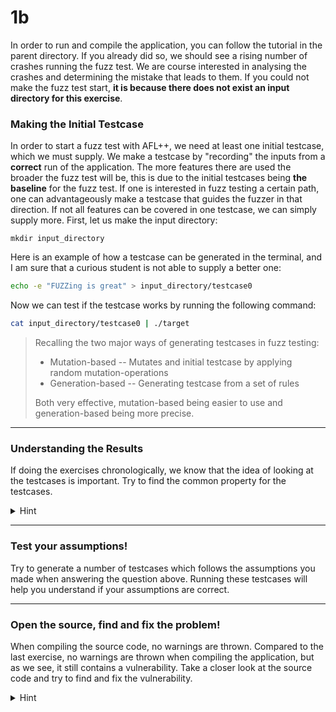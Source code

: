 # 1b
In order to run and compile the application, you can follow the tutorial in the parent directory.
If you already did so, we should see a rising number of crashes running the fuzz test.
We are course interested in analysing the crashes and determining the mistake that leads to them.
If you could not make the fuzz test start, **it is because there does not exist an input directory for this exercise**.

### Making the Initial Testcase
In order to start a fuzz test with AFL++, we need at least one initial testcase, which we must supply.
We make a testcase by "recording" the inputs from a **correct** run of the application.
The more features there are used the broader the fuzz test will be,
this is due to the initial testcases being **the baseline** for the fuzz test.
If one is interested in fuzz testing a certain path,
one can advantageously make a testcase that guides the fuzzer in that direction.
If not all features can be covered in one testcase, we can simply supply more.
First, let us make the input directory:
```shell
mkdir input_directory
```
Here is an example of how a testcase can be generated in the terminal,
and I am sure that a curious student is not able to supply a better one:
```bash
echo -e "FUZZing is great" > input_directory/testcase0
```
Now we can test if the testcase works by running the following command:
```bash
cat input_directory/testcase0 | ./target
```
> Recalling the two major ways of generating testcases in fuzz testing:
> - Mutation-based -- Mutates and initial testcase by applying random mutation-operations
> - Generation-based -- Generating testcase from a set of rules
>
> Both very effective, mutation-based being easier to use and generation-based being more precise.

----------------------------------------------------------------

### Understanding the Results
If doing the exercises chronologically, we know that the idea of looking at the testcases is important. 
Try to find the common property for the testcases.

<details>
  <summary>Hint</summary>
The application seems to suffer the same problem as exercise/1/a.
</details>

----------------------------------------------------------------

### Test your assumptions!
Try to generate a number of testcases which follows the assumptions you made when answering the question above.
Running these testcases will help you understand if your assumptions are correct.

----------------------------------------------------------------

### Open the source, find and fix the problem!
When compiling the source code, no warnings are thrown.
Compared to the last exercise, no warnings are thrown when compiling the application,
but as we see, it still contains a vulnerability.
Take a closer look at the source code and try to find and fix the vulnerability.

<details>
  <summary>Hint</summary>
The problem relies on the use of <code>scanf</code>, while <code>scanf</code> results in the insecure code here it can be used safely. If you are interested in learning the correct use of <code>scanf</code> use your favorite search engine.
</details>
